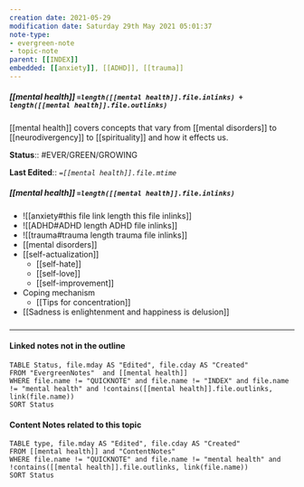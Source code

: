 ```yaml
---
creation date: 2021-05-29
modification date: Saturday 29th May 2021 05:01:37
note-type: 
- evergreen-note
- topic-note
parent: [[INDEX]]
embedded: [[anxiety]], [[ADHD]], [[trauma]]
---
```


##### [[mental health]] `=length([[mental health]].file.inlinks) + length([[mental health]].file.outlinks)`

[[mental health]] covers concepts that vary from [[mental disorders]] to [[neurodivergency]] to [[spirituality]] and how it effects us. 

**Status**:: #EVER/GREEN/GROWING 

**Last Edited**:: *`=[[mental health]].file.mtime`*
##### [[mental health]] `=length([[mental health]].file.inlinks)` 

- ![[anxiety#this file link length this file inlinks]]
- ![[ADHD#ADHD length ADHD file inlinks]]
- ![[trauma#trauma length trauma file inlinks]]
- [[mental disorders]]
- [[self-actualization]]
	- [[self-hate]]
	- [[self-love]]
	- [[self-improvement]]
- Coping mechanism
	- [[Tips for concentration]]
- [[Sadness is enlightenment and happiness is delusion]]


### <hr class="dataviews"/>
#### Linked notes not in the outline
```dataview
TABLE Status, file.mday AS "Edited", file.cday AS "Created"
FROM "EvergreenNotes"  and [[mental health]]
WHERE file.name != "QUICKNOTE" and file.name != "INDEX" and file.name != "mental health" and !contains([[mental health]].file.outlinks, link(file.name))
SORT Status
```
#### Content Notes related to this topic
```dataview
TABLE type, file.mday AS "Edited", file.cday AS "Created"
FROM [[mental health]] and "ContentNotes"
WHERE file.name != "QUICKNOTE" and file.name != "mental health" and !contains([[mental health]].file.outlinks, link(file.name))
SORT Status
```



